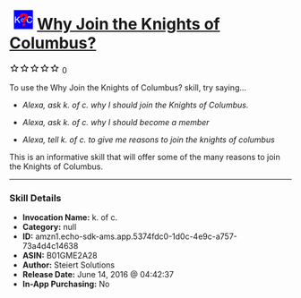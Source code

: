 # &nbsp;<img src="skill_icon" alt="Why Join the Knights of Columbus? icon" width="36"> [Why Join the Knights of Columbus?](http://alexa.amazon.com/#skills/amzn1.echo-sdk-ams.app.5374fdc0-1d0c-4e9c-a757-73a4d4c14638)
![0 stars](../../images/ic_star_border_black_18dp_1x.png)![0 stars](../../images/ic_star_border_black_18dp_1x.png)![0 stars](../../images/ic_star_border_black_18dp_1x.png)![0 stars](../../images/ic_star_border_black_18dp_1x.png)![0 stars](../../images/ic_star_border_black_18dp_1x.png) 0

To use the Why Join the Knights of Columbus? skill, try saying...

* *Alexa, ask k. of c. why I should join the Knights of Columbus.*

* *Alexa, ask k. of c. why I should become a member*

* *Alexa, tell k. of c. to give me reasons to join the knights of columbus*

This is an informative skill that will offer some of the many reasons to join the Knights of Columbus.

***

### Skill Details

* **Invocation Name:** k. of c.
* **Category:** null
* **ID:** amzn1.echo-sdk-ams.app.5374fdc0-1d0c-4e9c-a757-73a4d4c14638
* **ASIN:** B01GME2A28
* **Author:** Steiert Solutions
* **Release Date:** June 14, 2016 @ 04:42:37
* **In-App Purchasing:** No
